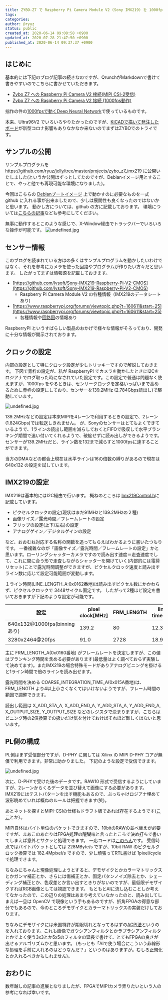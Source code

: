 ```yaml
---
title: ZYBO-Z7 で Raspberry Pi Camera Module V2 (Sony IMX219) を 1000fpsで使うサンプル
tags: 
categories: 
author: @ryuz
status: public
created_at: 2020-06-14 09:08:58 +0900
updated_at: 2020-07-28 21:47:50 +0900
published_at: 2020-06-14 09:37:37 +0900
---
```

## はじめに

基本的には下記のブログ記事の続きなのですが、QrunchがMarkdownで書けて書きやすいのでこちらに書かせていただきます。

- [Zybo Z7 への Raspberry Pi Camera V2 接続(MIPI CSI-2受信)](http://ryuz.txt-nifty.com/blog/2018/04/zybo-z7-raspber.html)
- [Zybo Z7 への Raspberry Pi Camera V2 接続 (1000fps動作)](http://ryuz.txt-nifty.com/blog/2018/05/zybo-z7-raspber.html)

拙作の件の[1000fpsで動くDeep Neural Network](https://youtu.be/f78qxm15XYA)で使っているものです。

本来、Ultra96V2 でいろいろやりたかったのですが、[KiCADで描いて発注したボード](https://github.com/ryuz/ultra96v2_multi_io)が新型コロナ影響もありなかなか来ないのでまずはZYBOでのトライです。

## サンプルの公開

サンプルプログラムを https://github.com/ryuz/jelly/tree/master/projects/zybo_z7_imx219 に公開いたしました(というか公開はずっとしてたのですが、Debianイメージ用とすることで、やっと他でも再現可能な環境になりました)。

今回はこちらの [Debianブートイメージ](https://qiita.com/ikwzm/items/7e90f0ca2165dbb9a577) 上で動かすのに必要なものを一式 github に入れる事が出来ましたので、少しは展開性も良くなったのではないかと思います。
動かし方については、github の方に記載しております。
環境については[こちらの記事](https://ryuz.qrunch.io/entries/jU8BkKu8bxqOeGAC)なども参考にしてください。

無事に動作するとこのような感じで、X-Window経由でトラックバーでいろいろな操作が可能です。
![undefined.jpg](images/2020_06_14_09_08_58/6c7ddacd6a063d19bebdfabfc2247a83.jpg)

## センサー情報

このブログを読まれている方はの多くはサンプルプログラムを動かしたいわけではなく、それを参考にカメラを使った回路やプログラムが作りたい方々だと思います。
したがってまずは情報源を記載しておきます。

- [https://github.com/lvsoft/Sony-IMX219-Raspberry-Pi-V2-CMOS](https://github.com/lvsoft/Sony-IMX219-Raspberry-Pi-V2-CMOS)
    - Raspberry Pi Camera Module V2 の各種情報（IMX219のデータシートあり)
- [https://www.raspberrypi.org/forums/viewtopic.php?t=160611&start=25](https://www.raspberrypi.org/forums/viewtopic.php?t=160611&start=25)
    - 各種情報や[回路図](https://cdn.hackaday.io/images/5813621484631479007.jpg)の情報あり

RaspberryPI というすばらしい製品のおかげで様々な情報がそろっており、開発に十分な情報が開示されております。


## クロックの設定

内部の設定として特にクロック設定が少しトリッキーですので解説しておきます。
下図で青枠の設定が、私が RaspberryPI でカメラを動かしたときにI2Cをロジアナでログ取った時になされていた設定です。この設定で普通は問題なく使えますが、1000fps をやるときは、センサークロックを定格いっぱいまで高めるために赤枠の設定にしており、センサーを139.2MHz (2.784Gbps読出し)で駆動しています。

![undefined.jpg](images/2020_06_14_09_08_58/72c9dba87b1db85774e0c085666b6c3d.png)

139.2MHzなどの設定は本来MIPIを4レーンで利用するときの設定で、2レーン(1.824Gbps)では転送しきれません。
が、Sonyのセンサーはとてもよくできているようで、1ラインの読出し範囲を減らしておくとFIFOで吸収して水平ブランキング期間で追い付いてくれるようで、破綻せずに読み出しができるようです。
センサーが139.2MHzだと、ライン数を132まで減らすと1000fpsに達することができます。

当方のDMAなどの都合上現在は水平ラインは16の倍数の縛りがあるので現在は 640x132 の設定を試しています。

## IMX219の設定

IMX219は基本的にはI2C経由で行います。
概ねのところは [Imx219Control.h](https://github.com/ryuz/jelly/blob/master/include/jelly/Imx219Control.h)に記載しています。

- ピクセルクロックの設定(現状はまだ91MHzと139.2MHzの２種)
- 画像サイズ／露光時間／フレームレートの設定
- フリップの設定(上下/左右)の設定
- アナログゲイン／デジタルゲインの設定

など、おおむね対応する名称の関数を追ってもらえばわかるように書いたつもりです。
一番複雑なのが「画像サイズ／露光時間／フレームレートの設定」かと思います。ローリングシャッターカメラですので読み出す速度＝走査速度でして、これに間に合う形で走査しながらシャッターを開けていく(内部的には電荷リセット)ことで露光時間調整ができますが、ピクセルクロック速度と読み出すライン数に応じて設定可能範囲が変動します。

１ライン時間(LINE_LENGTH_A:0x0162番地)は読み出すピクセル数にかかわらず、ピクセルクロックで 3448サイクル固定です。
したがって2種ほど設定を書いておきますが下記のような設定が可能です。

| 設定                                         | pixel clock[MHz] | FRM_LENGTH | line time[us] | frame time[ms] | frame rate[fps] |
| -------------------------------------------- | ---------------- | ---------- | ------------- | -------------- | --------------- |
| 640x132@1000fps(binningあり)                 |            139.2 |         80 |         12.39 |           0.99 |         1009.28 |
| 3280x2464@20fps                              |             91.0 |       2728 |         18.95 |          51.68 |           19.35 |

主に FRM_LENGTH_A(0x0160番地) がフレームレートを決定しますが、この値はブランキング時間を含める必要があります(最低量はよく調べておらず実験して決めてます)。またIMX219の場合特殊モードがありアナログビニングを掛けると1ライン時間で倍のラインを読み出せます。

露光時間を決める COARSE_INTEGRATION_TIME_A(0x015A番地)は、FRM_LENGTH より4以上小さくなくてはいけないようですが、フレーム時間の範囲で調整できます。

読出し範囲は X_ADD_STA_A, X_ADD_END_A, Y_ADD_STA_A, Y_ADD_END_A, X_OUTPUT_SIZE, Y_OUTPUT_SIZE などのレジスタで決まりますが、こちらはビニング時の2倍換算での扱いだけ気を付けておけばそれほど難しくはないと思います。


## PL側の構成

PL側はまず受信部分ですが、D-PHY に関しては Xilinx の MIPI D-PHY コアが無償で利用できます。非常に助かりました。 下記のような設定で受信できます。

![undefined.jpg](images/2020_06_14_09_08_58/092aa418631b615bad500b3dcf23d99a.png)

次に、D-PHYで受けた後のデータです。RAW10 形式で受信するようにしていますが、2レーンからくるデータを並び替えて画像にする必要があります。
IMX219にはテストパターンを出す機能もあるので、ぶっちゃけロジアナ埋めて波形眺めていれば概ねのルールは把握できます(笑)。

あとネットを探すとMIPI-CSIの仕様もドラフト版であれば存在するようです([ここ](http://caxapa.ru/thumbs/799244/MIPI_Alliance_Specification_for_Camera_S.pdf)とか）。

MIPI自体はバイト単位のパケットできますので、10bitのRAWの並べ替えが必要ですが、まあこのあたりはFPGA処理の醍醐味と言ったところで決め打ちで書いてしまえば意外とサクッと処理できます。
一応コードは[このへん](https://github.com/ryuz/jelly/blob/master/rtl/video/jelly_mipi_csi2_rx.v)です。
受信時点ではバイトパケットとしては 228MByte/s ですが、10bit RAW のピクセルクロック換算では 182.4Mpixel/s ですので、少し頑張ってRTL書けば 1pixel/cycle で処理できます。

ちなみにちゃんと現像処理しようとすると、デモザイクとかカラーマトリックスとかガンマ補正とか、さらには傷補正とか、固定パタンノイズ除去とか、シェーディング補正とか、色収差とか言い出すときりがないのですが、最低限デモザイクすればRGB画像としては視認できます。
もともとAIに流し込むことしか考えてなかったので、この辺りの処理はあまり考えていなかったのと、読み出してしまえば一旦は OpenCV で現像という手もあるのですが、折角FPGAの得意な部分でもあるので、今のところデモザイクとカラーマトリックスの実装だけしております。

ちなみにデモザイクには米国特許が期限切れとなってるはずの[ACPI法](http://www.f-kmr.com/PDF/dsp_bayer.pdf)というのを入れております。これも画像でガウシアンフィルタとかラプラシアンフィルタとかでよく使う3x3とか5x5のフィルタの延長で書けて、とてもFPGAの良さが出せるアルゴリズムかと思います。
(もっとも「AIで使う場合にこういう非線形な処理を手前に入れるのはどうなんだ？」というのはありますが。むしろ正規化とか入れるべきかもしれません)。


## おわりに

数年越しの記事の進展となりましたが、FPGAでMIPIカメラ弄りたいという人の参考になれば幸いです。
